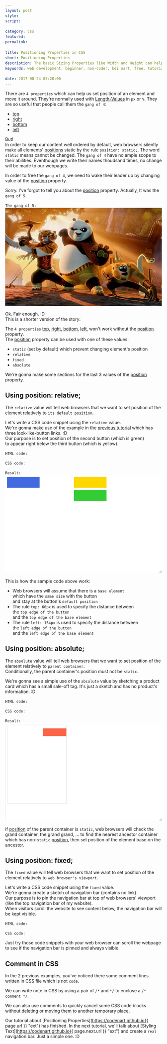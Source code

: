 ```yaml
---
layout: post
style:
script:

category: css
featured:
permalink:

title: Positioning Properties in CSS
short: Positioning Properties
description: The basic Sizing Properties like Width and Height can help us to set size of elements. <br>Positioning is the next step to make our webpages look tidy. <br>Let's talk about Positioning Properties.
keywords: web development, beginner, non-coder, kei nart, free, tutorial, coding, programming, code nart, html, css, positioning properties, position, static, relative, absolute, fixed, top, right, bottom, left

date: 2017-08-24 05:20:00
---
```


There are `4 properties` which can help us set position of an element and move it
around. They're normally used with
[Length-Values](https://codenart.github.io/css/2017/08/24/css-3-colors-lengths.html#how-to-specify-lengths-in-css "ext")
in `px` or `%`. They are so useful that people call them the `gang of 4`:

- [top](https://www.w3schools.com/cssref/pr_pos_top.asp "ext")
- [right](https://www.w3schools.com/cssref/pr_pos_right.asp "ext")
- [bottom](https://www.w3schools.com/cssref/pr_pos_bottom.asp "ext")
- [left](https://www.w3schools.com/cssref/pr_pos_left.asp "ext")

But!  
In order to keep our content well ordered by default, web browsers silently make
all elements' [positions](https://www.w3schools.com/cssref/pr_class_position.asp "ext")
static by the rule `position: static;`. The word `static` means cannot be changed.
The `gang of 4` have no ample scope to their abilities. Eventhough we write their
names thoudsand times, no change will be made to our webpages.

In order to free the `gang of 4`, we need to wake their leader up by changing
value of the [position](https://www.w3schools.com/cssref/pr_class_position.asp "ext")
property.

Sorry. I've forgot to tell you about the
[position](https://www.w3schools.com/cssref/pr_class_position.asp "ext")
property. Actually, It was the `gang of 5`.

`The gang of 5:`
![kungfu panda](/images/css/5/five.jpg)

Ok. Fair enough. :D  
This is a shorter version of the story:

The `4 properties` [top](https://www.w3schools.com/cssref/pr_pos_top.asp "ext"),
[right](https://www.w3schools.com/cssref/pr_pos_right.asp "ext"),
[bottom](https://www.w3schools.com/cssref/pr_pos_bottom.asp "ext"),
[left](https://www.w3schools.com/cssref/pr_pos_left.asp "ext"),  won't work
without the [position](https://www.w3schools.com/cssref/pr_class_position.asp "ext")
property.  
The [position](https://www.w3schools.com/cssref/pr_class_position.asp "ext")
property can be used with one of these values:
- `static` (set by default) which prevent changing element's position
- `relative`
- `fixed`
- `absolute`

We're gonna make some sections for the last 3 values of the
[position](https://www.w3schools.com/cssref/pr_class_position.asp "ext") property.

## Using position: relative;

The `relative` value will tell web browsers that we want to set position of the
element relatively to `its default position`.

Let's write a CSS code snippet using the `relative` value.  
We're gonna make use of the example in the
[previous tutorial](https://codenart.github.io/css/2017/08/24/css-4-container-types.html#changing-type-of-a-container "ext") which has three look-like-button links. :D  
Our purpose is to set position of the second button (which is green)  
to appear right below the third button (which is yellow).

`HTML code:`
<script src="https://gist.github.com/codenart/f2b96bea8a49cb69b987c235a6cd2e6e.js"></script>

`CSS code:`
<script src="https://gist.github.com/codenart/864950b1547c16d532e50b9e33c00262.js"></script>

`Result:`
![relative](/images/css/5/relative.jpg)

This is how the sample code above work:

- Web browsers will assume that there is a `base element`  
which have the `same size` with the button  
and stay at the button's `default position`
- The rule `top: 60px` is used to specify the distance between   
the `top edge of the button`  
and the `top edge of the base element`
- The rule `left: 154px` is used to specify the distance between  
the `left edge of the button`  
and the `left edge of the base element`

## Using position: absolute;

The `absolute` value will tell web browsers that we want to set position of the
element relatively to `parent container`.  
Conditionally, the parent container's position must not be `static`.

We're gonna see a simple use of the `absolute` value by sketching a product
card which has a small sale-off tag. It's just a sketch and has no product's
information. :D

`HTML code:`
<script src="https://gist.github.com/codenart/87a51fa031ae939031847c8ec28080fc.js"></script>

`CSS code:`
<script src="https://gist.github.com/codenart/b6b02ae6dc9f8a3f2356ccad235c21f7.js"></script>

`Result:`
![absolute](/images/css/5/absolute.jpg)

If [position](https://www.w3schools.com/cssref/pr_class_position.asp "ext") of
the parent container is `static`, web browsers will check the grand container,
the grand grand, ... to find the nearest ancestor container which has non-`static`
[position](https://www.w3schools.com/cssref/pr_class_position.asp "ext"), then
set position of the element base on the ancestor.

## Using position: fixed;

The `fixed` value will tell web browsers that we want to set position of the
element relatively to `web browser's viewport`.

Let's write a CSS code snippet using the `fixed` value.  
We're gonna create a sketch of navigation bar (contains no link).  
Our purpose is to pin the navigation bar at top of web browsers' viewport (like
the top navigation bar of my website).  
When visitors scroll the website to see content below, the navigation bar will
be kept visible.

`HTML code:`
<script src="https://gist.github.com/codenart/5765d36a50e4ebb1e15017c713d6771b.js"></script>

`CSS code:`
<script src="https://gist.github.com/codenart/d6388c719eb6411e5bec411e173a7115.js"></script>

Just try those code snippets with your web browser can scroll the webpage to see
if the navigation bar is pinned and always visible.

## Comment in CSS

In the 2 previous examples, you've noticed there some comment lines written in
CSS file which is not `code`.

We can write note in CSS by using a pair of `/*` and `*/` to enclose a `/* comment */`.

We can also use comments to quickly cancel some CSS code blocks without deleting
or moving them to another temporary place.

Our tutorial about
[Positioning Properties](https://codenart.github.io{{ page.url }} "ext")
has finished. In the next tutorial, we'll talk about
[Styling Text](https://codenart.github.io{{ page.next.url }} "ext")
and create a `real` navigation bar. Just a simple one. :D
